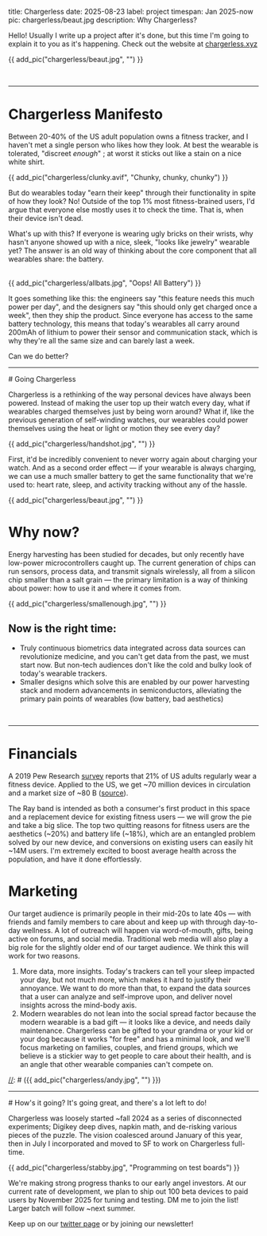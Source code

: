 title: Chargerless
date: 2025-08-23
label: project
timespan: Jan 2025-now
pic: chargerless/beaut.jpg
description: Why Chargerless?

Hello! Usually I write up a project after it's done, but this time I'm going to explain it to you as it's happening. Check out the website at [chargerless.xyz](https://chargerless.xyz/)

{{ add_pic("chargerless/beaut.jpg", "") }}

<br>
<hr>

# Chargerless Manifesto

Between 20-40% of the US adult population owns a fitness tracker, and I haven't met a single person who likes how they look. At best the wearable is tolerated, "discreet <i>enough</i>" ; at worst it sticks out like a stain on a nice white shirt. 

{{ add_pic("chargerless/clunky.avif", "Chunky, chunky, chunky") }}
<br>

But do wearables today "earn their keep" through their functionality in spite of how they look? No! Outside of the top 1% most fitness-brained users, I'd argue that everyone else mostly uses it to check the time. That is, when their device isn't dead.


What's up with this? If everyone is wearing ugly bricks on their wrists, why hasn't anyone showed up with a nice, sleek, "looks like jewelry" wearable yet? The answer is an old way of thinking about the core component that all wearables share: the battery.

<br>
{{ add_pic("chargerless/allbats.jpg", "Oops! All Battery") }}
<br>

It goes something like this: the engineers say "this feature needs this much power per day", and the designers say "this should only get charged once a week", then they ship the product. Since everyone has access to the same battery technology, this means that today's wearables all carry around 200mAh of lithium to power their sensor and communication stack, which is why they're all the same size and can barely last a week.

Can we do better?

<hr>
# Going Chargerless

Chargerless is a rethinking of the way personal devices have always been powered. Instead of making the user top up their watch every day, what if wearables charged themselves just by being worn around? What if, like the previous generation of self-winding watches, our wearables could power themselves using the heat or light or motion they see every day? 

{{ add_pic("chargerless/handshot.jpg", "") }}

First, it'd be incredibly convenient to never worry again about charging your watch. And as a second order effect — if your wearable is always charging, we can use a much smaller battery to get the same functionality that we're used to: heart rate, sleep, and activity tracking without any of the hassle.

{{ add_pic("chargerless/beaut.jpg", "") }}
<br>

# Why now?

Energy harvesting has been studied for decades, but only recently have low-power microcontrollers caught up. The current generation of chips can run sensors, process data, and transmit signals wirelessly, all from a silicon chip smaller than a salt grain — the primary limitation is a way of thinking about power: how to use it and where it comes from. 

{{ add_pic("chargerless/smallenough.jpg", "") }}
<br>

## Now is the right time:
- Truly continuous biometrics data integrated across data sources can revolutionize medicine, and you can't get data from the past, we must start now. But non-tech audiences don't like the cold and bulky look of today's wearable trackers.
- Smaller designs which solve this are enabled by our power harvesting stack and modern advancements in semiconductors, alleviating the primary pain points of wearables (low battery, bad aesthetics)

<br><hr>

# Financials
A 2019 Pew Research [survey](https://www.pewresearch.org/wp-content/uploads/2020/01/FT_2020.01.07_FitnessTracker_Methodology-_Topline_final.pdf) reports that 21% of US adults regularly wear a fitness device. Applied to the US, we get ~70 million devices in circulation and a market size of ~80 B ([source](https://www.grandviewresearch.com/industry-analysis/wearable-technology-market)). 


The Ray band is intended as both a consumer's first product in this space and a replacement device for existing fitness users — we will grow the pie and take a big slice. The top two quitting reasons for fitness users are the aesthetics (~20%) and battery life (~18%), which are an entangled problem solved by our new device, and conversions on existing users can easily hit ~14M users. I'm extremely excited to boost average health across the population, and have it done effortlessly. 

# Marketing

Our target audience is primarily people in their mid-20s to late 40s — with friends and family members to care about and keep up with through day-to-day wellness. A lot of outreach will happen via word-of-mouth, gifts, being active on forums, and social media. Traditional web media will also play a big role for the slightly older end of our target audience. We think this will work for two reasons. 

1. More data, more insights. Today's trackers can tell your sleep impacted your day, but not much more, which makes it hard to justify their annoyance. We want to do more than that, to expand the data sources that a user can analyze and self-improve upon, and deliver novel insights across the mind-body axis.
2. Modern wearables do not lean into the social spread factor because the modern wearable is a bad gift — it looks like a device, and needs daily maintenance. Chargerless can be gifted to your grandma or your kid or your dog because it works "for free" and has a minimal look, and we'll focus marketing on families, couples, and friend groups, which we believe is a stickier way to get people to care about their health, and is an angle that other wearable companies can't compete on. 

[//]: # (<hr>)

[//]: # (# Why you?)

[//]: # ({{ add_pic("chargerless/andy.jpg", "") }})

[//]: # ()
[//]: # (My name is Andy Kong, welcome to my website! )

[//]: # ()
[//]: # (- I've previously worked at CMU, Google, ETH Zurich, and MIT, with a research focus in biosensing &#40;EKG, EEG, EMG, eye tracking&#41;, energy harvesting, and micropower devices)

[//]: # (- I have ~4 years experience working in top HCI labs, where I learned a lot about human-centered design and PD)

[//]: # (- I love wearables and other personalized health data &#40;tracking since 2017!&#41;, and I think data-driven personalized data analysis is the future of health. )

[//]: # ()
[//]: # (I'm the only person I know at this intersection, and if you know someone else I'd love to meet them! My email is andy at [chargerless.xyz]&#40;https://chargerless.xyz/&#41;)

<hr>
# How's it going?
It's going great, and there's a lot left to do!

Chargerless was loosely started ~fall 2024 as a series of disconnected experiments; Digikey deep dives, napkin math, and de-risking various pieces of the puzzle. The vision coalesced around January of this year, then in July I incorporated and moved to SF to work on Chargerless full-time. 

{{ add_pic("chargerless/stabby.jpg", "Programming on test boards") }}

We're making strong progress thanks to our early angel investors. At our current rate of development, we plan to ship out 100 beta devices to paid users by November 2025 for tuning and testing. DM me to join the list! Larger batch will follow ~next summer.

Keep up on our [twitter page](http://twitter.com/chargerlessxyz) or by joining our newsletter!






[//]: # ()
[//]: # (## The Future)

[//]: # (Once the beta devices are out the door, our next target is getting >10k preorders.)

[//]: # ()
[//]: # (I'm writing this on August 24, 2025. I'm looking to raise a bit more money and close the pre-seed so I can front costs for development and focus on shipping first devices. I'm currently spending most of my time on the technical side, so I'm looking for a product person to take the time to really nail down the brand / marketing of this company. And I'd also like to move quicker on other deliverables &#40;app, website, database&#41;, looking for some help on that front. )

[//]: # ()
[//]: # (If you'd like to get in on the first 100, reach out @oldestasian or andy at [chargerless.xyz]&#40;https://chargerless.xyz/&#41;)


